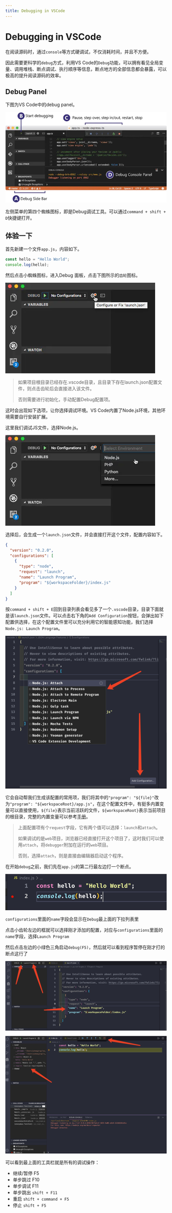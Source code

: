 ```yaml
---
title: Debugging in VSCode
---
```


# Debugging in VSCode

在阅读源码时，通过`console`等方式硬调试，不仅消耗时间，并且不方便。

因此需要更科学的`debug`方式，利用VS Code的`Debug`功能，可以拥有看见全局变量、调用堆栈、断点调试、执行顺序等信息，断点地方的全部信息都会暴露，可以极高的提升阅读源码的效率。

## Debug Panel

下图为VS Code中的debug panel。

![](https://raw.githubusercontent.com/yuhongjing/img-folder/master/img/3FE392D0-606A-488F-B947-BFB3EDD27B73.png)

左侧菜单的第四个蜘蛛图标，即是Debug调试工具。可以通过`command + shift + D`快捷键打开。

## 体验一下

首先新建一个文件`app.js`，内容如下。

```js
const hello = "Hello World";
console.log(hello);
```

然后点击小蜘蛛图标，进入Debug 面板，点击下图所示的`齿轮`图标。

![](https://raw.githubusercontent.com/yuhongjing/img-folder/master/img/20200908203345.png)

> 如果项目根目录已经存在.vscode目录，且目录下存在launch.json配置文件，则点击齿轮后会直接进入该文件。
>
> 否则需要进行初始化，手动配置Debug配置项。

这时会出现如下选项，让你选择调试环境。VS Code内置了Node.js环境，其他环境需要自行安装扩展。

这里我们调试JS文件，选择Node.js。

![](https://raw.githubusercontent.com/yuhongjing/img-folder/master/img/20200908203637.png)

选择后，会生成一个`launch.json`文件，并会直接打开这个文件，配置内容如下。

```json
{
  "version": "0.2.0",
  "configurations": [
    {
      "type": "node",
      "request": "launch",
      "name": "Launch Program",
      "program": "${workspaceFolder}/index.js"
    }
  ]
}
```

按`command + shift + E`回到目录列表会看见多了一个`.vscode`目录，目录下面就是该`launch.json`文件。可以点击右下角的`Add Configuration`按钮，会弹出如下配置供选择，在这个配置文件里可以充分利用它的智能感知功能，我们选择`Node.js: Launch Program`。

![](https://raw.githubusercontent.com/yuhongjing/img-folder/master/img/20200908204237.png)

它会自动帮我们生成该配置的常用项，我们将其中的`"program": "${file}"`改为`"program": "${workspaceRoot}/app.js"`，在这个配置文件中，有挺多内置变量可以直接使用，`${file}`表示当前活跃的文件，`${workspaceRoot}`表示当前项目的根目录，完整的内置变量可以参考[手册](https://code.visualstudio.com/docs/editor/variables-reference)。

> 上面配置项有个`request`字段，它有两个值可以选择：`launch`和`attach`。
>
> 如果调试的是`web`项目，浏览器已经直接打开这个项目了，这时我们可以使用`attach`，将`debugger`附加在运行的`web`项目。
>
> 否则，选择`attach`，则是直接由编辑器启动这个程序。

在开始`debug`之前，我们先在`app.js`的第二行最左边打一个断点。

![](https://raw.githubusercontent.com/yuhongjing/img-folder/master/img/20200908205207.png)

`configurations`里面的`name`字段会显示在`Debug`最上面的下拉列表里

点击小齿轮左边的框就可以选择刚才添加的配置，对应与`configurations`里面的`name`字段，选择`Launch Program`

然后点击左边的小绿色三角启动`debug(F5)`，然后就可以看到程序暂停在刚才打的断点这行了

![](https://raw.githubusercontent.com/yuhongjing/img-folder/master/img/20200908205335.png)

![](https://raw.githubusercontent.com/yuhongjing/img-folder/master/img/0D4EE4DC-ABB2-4482-9749-391D457D03D8.png)

可以看到最上面的工具栏就是所有的调试操作：

* 继续/暂停 F5
* 单步跳过 F10
* 单步调试 F11
* 单步跳出 `shift + F11`
* 重启 `shift + command + F5`
* 停止 `shift + F5`


